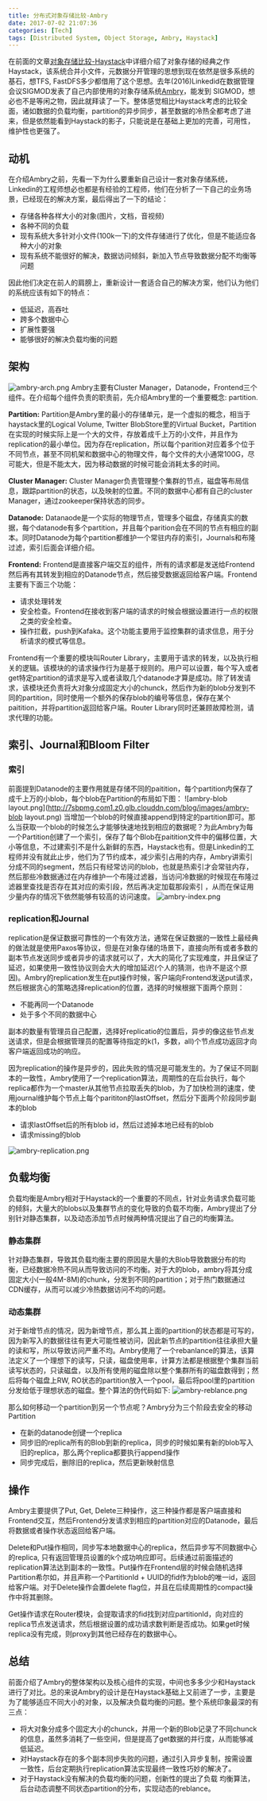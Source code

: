 ```yaml
---
title: 分布式对象存储比较-Ambry
date: 2017-07-02 21:07:36
categories: [Tech]
tags: [Distributed System, Object Storage, Ambry, Haystack]
---
```

在前面的文章[对象存储比较-Haystack](http://kdf5000.com/2017/06/25/对象存储比较-Haystack/)中详细介绍了对象存储的经典之作Haystack，该系统合并小文件，元数据分开管理的思想到现在依然是很多系统的基石，想TFS, FastDFS多少都借用了这个思想。去年(2016)Linkedid在数据管理会议SIGMOD发表了自己内部使用的对象存储系统[Ambry](http://dprg.cs.uiuc.edu/docs/SIGMOD2016-a/ambry.pdf)，能发到 SIGMOD，想必也不是等闲之物，因此就拜读了一下。整体感觉相比Haystack考虑的比较全面，诸如数据的负载均衡，partition的异步同步，甚至数据的冷热全都考虑了进来，但是依然能看到Haystack的影子，只能说是在基础上更加的完善，可用性，维护性也更强了。

## 动机
在介绍Ambry之前，先看一下为什么要重新自己设计一套对象存储系统，Linkedin的工程师想必也都是有经验的工程师，他们在分析了一下自己的业务场景，已经现在的解决方案，最后得出了一下的结论：
* 存储各种各样大小的对象(图片，文档，音视频)
* 各种不同的负载
* 现有系统大多针对小文件(100k一下)的文件存储进行了优化，但是不能适应各种大小的对象
* 现有系统不能很好的解决，数据访问倾斜，新加入节点导致数据分配不均衡等问题

因此他们决定在前人的肩膀上，重新设计一套适合自己的解决方案，他们认为他们的系统应该有如下的特点：
* 低延迟，高吞吐
* 跨多个数据中心
* 扩展性要强
* 能够很好的解决负载均衡的问题

## 架构
![ambry-arch.png](http://7sbpmg.com1.z0.glb.clouddn.com/blog/images/ambry-arch.png)
Ambry主要有Cluster Manager，Datanode，Frontend三个组件。在介绍每个组件负责的职责前，先介绍Ambry里的一个重要概念: partition.

**Partition:** Partition是Ambry里的最小的存储单元，是一个虚拟的概念，相当于haystack里的Logical Volume,  Twitter BlobStore里的Virtual Bucket，Partition在实现的时候实际上是一个大的文件，存放着成千上万的小文件，并且作为replication的最小单位。因为存在replication，所以每个parition对应着多个位于不同节点，甚至不同机架和数据中心的物理文件，每个文件的大小通常100G，尽可能大，但是不能太大，因为移动数据的时候可能会消耗太多的时间。

**Cluster Manager:** Cluster Manager负责管理整个集群的节点，磁盘等布局信息，跟踪partition的状态，以及映射的位置。不同的数据中心都有自己的cluster Manager，通过zookeeper保持状态的同步。

**Datanode:** Datanaode是一个实际的物理节点，管理多个磁盘，存储真实的数据，每个datanode有多个partition，并且每个parition会在不同的节点有相应的副本。同时Datanode为每个partition都维护一个常驻内存的索引，Journals和布隆过滤，索引后面会详细介绍。

**Frontend:** Frontend是直接客户端交互的组件，所有的请求都是发送给Frontend然后再有其转发到相应的Datanode节点，然后接受数据返回给客户端。Frontend主要有下面三个功能：
- 请求处理转发
- 安全检查。Frontend在接收到客户端的请求的时候会根据设置进行一点的权限之类的安全检查。
- 操作拦截，push到Kafaka。这个功能主要用于监控集群的请求信息，用于分析请求的模式等信息。

Frontend有一个重要的模块叫Router Library，主要用于请求的转发，以及执行相关的逻辑。该模块的的请求操作行为是基于规则的。用户可以设置，每个写入或者get特定partition的请求是写入或者读取几个datanode才算是成功。除了转发请求，该模块还负责将大对象分成固定大小的chunck，然后作为新的blob分发到不同的partition，同时使用一个额外的保存blob的编号等信息，保存在某个paitition，并将partition返回给客户端。Router Library同时还兼顾故障检测，请求代理的功能。

## 索引、Journal和Bloom Filter
### 索引
前面提到Datanode的主要作用就是存储不同的paitition，每个partition内保存了成千上万的小blob，每个blob在Partition的布局如下图：
![ambry-blob layout.png](http://7sbpmg.com1.z0.glb.clouddn.com/blog/images/ambry-blob layout.png)
当增加一个blob的时候直接append到特定的partition即可。那么当获取一个blob的时候怎么才能够快速地找到相应的数据呢？为此Ambry为每一个Partition创建了一个索引，保存了每个Blob在paitition文件中的偏移位置，大小等信息，不过建索引不是什么新鲜的东西，Haystack也有。但是Linkedin的工程师并没有就此止步，他们为了节约成本，减少索引占用的内存，Ambry讲索引分成不同的segment，然后只有经常访问的blob，也就是热索引才会常驻内存，然后那些冷数据通过在内存维护一个布隆过滤器，当访问冷数据的时候现在布隆过滤器里查找是否存在其对应的索引段，然后再决定加载那段索引 ，从而在保证用少量内存的情况下依然能够有较高的访问速度。
![ambry-index.png](http://7sbpmg.com1.z0.glb.clouddn.com/blog/images/ambry-index.png)
### replication和Journal
replication是保证数据可靠性的一个有效方法，通常在保证数据的一致性上最经典的做法就是使用Paxos等协议，但是在对象存储的场景下，直接向所有或者多数的副本节点发送同步或者异步的请求就可以了，大大的简化了实现难度，并且保证了延迟，如果使用一致性协议则会大大的增加延迟(个人的猜测，也许不是这个原因)。Ambry的replication发生在put操作时候，客户端向Frontend发送put请求，然后根据贪心的策略选择replication的位置，选择的时候根据下面两个原则：
- 不能再同一个Datanode
- 处于多个不同的数据中心

副本的数量有管理员自己配置，选择好replicatio的位置后，异步的像这些节点发送请求，但是会根据管理员的配置等待指定的k(1，多数，all)个节点成功返回才向客户端返回成功的响应。

因为replication的操作是异步的，因此失败的情况是可能发生的。为了保证不同副本的一致性，Ambry使用了一个replication算法，周期性的在后台执行，每个replica都作为一个master从其他节点拉取丢失的blob，为了加快检测的速度，使用journal维护每个节点上每个parititon的lastOffset，然后分下面两个阶段同步副本的blob
- 请求lastOffset后的所有blob id，然后过滤掉本地已经有的blob
- 请求missing的blob

![ambry-replication.png](http://7sbpmg.com1.z0.glb.clouddn.com/blog/images/ambry-replication.png)

## 负载均衡
负载均衡是Ambry相对于Haystack的一个重要的不同点，针对业务请求负载可能的倾斜，大量大的blobs以及集群节点的变化导致的负载不均衡，Ambry提出了分别针对静态集群，以及动态添加节点时候两种情况提出了自己的均衡算法。
### 静态集群
针对静态集群，导致其负载均衡主要的原因是大量的大Blob导致数据分布的均衡，已经数据冷热不同从而导致访问的不均衡。对于大的blob，ambry将其分成固定大小(一般4M-8M)的chunk，分发到不同的partition；对于热门数据通过CDN缓存，从而可以减少冷热数据访问不均的问题。

### 动态集群
对于新增节点的情况，因为新增节点，那么其上面的partition的状态都是可写的，因为新写入的数据往往有更大可能性被访问，因此新节点的partition往往承担大量的读和写，所以导致访问严重不均。Ambry使用了一个rebanlance的算法，该算法定义了一个理想下的读写，只读，磁盘使用率，计算方法都是根据整个集群当前读写状态的，只读磁盘，以及所有使用的磁盘除以整个集群所有的磁盘数得到；然后将每个磁盘上RW, RO状态的partition放入一个pool，最后将pool里的partition分发给低于理想状态的磁盘。整个算法的伪代码如下:
![ambry-reblance.png](http://7sbpmg.com1.z0.glb.clouddn.com/blog/images/ambry-reblance.png)

那么如何移动一个partition到另一个节点呢？Ambry分为三个阶段去安全的移动Partition
- 在新的datanode创键一个replica
- 同步旧的replica所有的Blob到新的replica，同步的时候如果有新的blob写入旧的replica，那么两个replica都要执行append操作
- 同步完成后，删除旧的replica，然后更新映射信息

## 操作
Ambry主要提供了Put, Get, Delete三种操作，这三种操作都是客户端直接和Frontend交互，然后Frontend分发请求到相应的partition对应的Datanode，最后将数据或者操作状态返回给客户端。

Delete和Put操作相同，同步写本地数据中心的replica，然后异步写不同数据中心的replica, 只有返回管理员设置的k个成功响应即可。后续通过前面描述的replication算法达到副本的一致性。Put操作在Frontend层的时候会随机选择Partition希尔如，并且声称一个PartitionId + UUID的fid作为blob的唯一id，返回给客户端。对于Delete操作会置delete flag位，并且在后续周期性的compact操作中将其删除。

Get操作请求在Router模块，会提取请求的fid找到对应partitionId，向对应的replica节点发送请求，然后根据设置的成功请求数判断是否成功。如果get时候replica没有完成，则proxy到其他已经存在的数据中心。

## 总结
前面介绍了Ambry的整体架构以及核心组件的实现，中间也多多少少和Haystack进行了对比。总的来说Ambry的设计是在Haystack基础上又前进了一步，主要是为了能够适应不同大小的对象，以及解决负载均衡的问题。整个系统印象最深的有三点：
- 将大对象分成多个固定大小的chunck，并用一个新的Blob记录了不同chunck的信息，虽然多消耗了一些空间，但是提高了get数据的并行度，从而能够减低延迟。
- 对Haystack存在的多个副本同步失败的问题，通过引入异步复制，按需设置一致性，后台定期执行replication算法实现最终一致性巧妙的解决了。
- 对于Haystack没有解决的负载均衡的问题，创新性的提出了负载 均衡算法，后台动态调整不同状态partition的分布，实现动态的reblance。